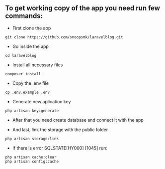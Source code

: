 ## To get working copy of the app you need run few commands:

- First clone the app
```
git clone https://github.com/snoopsmk/laravelblog.git
```

- Go inside the app
```
cd laravelblog
```

- Install all necessary files
```
composer install
```

- Copy the .env file
```
cp .env.example .env
```

- Generate new aplication key
```
php artisan key:generate
```


- After that you need create database and connect it with the app


- And last, link the storage with the public folder
```
php artisan storage:link
```
- If there is error SQLSTATE[HY000] [1045] run:
```
php artisan cache:clear
php artisan config:cache
```

